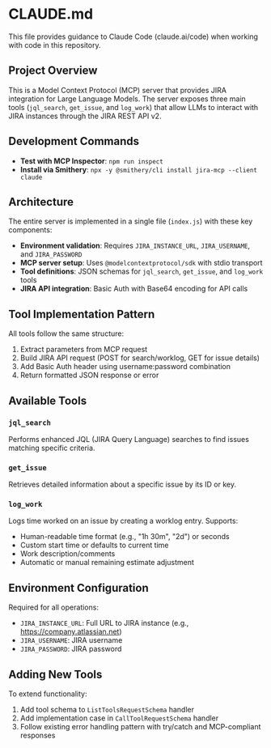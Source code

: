 # CLAUDE.md

This file provides guidance to Claude Code (claude.ai/code) when working with code in this repository.

## Project Overview

This is a Model Context Protocol (MCP) server that provides JIRA integration for Large Language Models. The server exposes three main tools (`jql_search`, `get_issue`, and `log_work`) that allow LLMs to interact with JIRA instances through the JIRA REST API v2.

## Development Commands

- **Test with MCP Inspector**: `npm run inspect`
- **Install via Smithery**: `npx -y @smithery/cli install jira-mcp --client claude`

## Architecture

The entire server is implemented in a single file (`index.js`) with these key components:

- **Environment validation**: Requires `JIRA_INSTANCE_URL`, `JIRA_USERNAME`, and `JIRA_PASSWORD`
- **MCP server setup**: Uses `@modelcontextprotocol/sdk` with stdio transport
- **Tool definitions**: JSON schemas for `jql_search`, `get_issue`, and `log_work` tools
- **JIRA API integration**: Basic Auth with Base64 encoding for API calls

## Tool Implementation Pattern

All tools follow the same structure:
1. Extract parameters from MCP request
2. Build JIRA API request (POST for search/worklog, GET for issue details)
3. Add Basic Auth header using username:password combination
4. Return formatted JSON response or error

## Available Tools

### `jql_search`
Performs enhanced JQL (JIRA Query Language) searches to find issues matching specific criteria.

### `get_issue` 
Retrieves detailed information about a specific issue by its ID or key.

### `log_work`
Logs time worked on an issue by creating a worklog entry. Supports:
- Human-readable time format (e.g., "1h 30m", "2d") or seconds
- Custom start time or defaults to current time
- Work description/comments
- Automatic or manual remaining estimate adjustment

## Environment Configuration

Required for all operations:
- `JIRA_INSTANCE_URL`: Full URL to JIRA instance (e.g., https://company.atlassian.net)
- `JIRA_USERNAME`: JIRA username
- `JIRA_PASSWORD`: JIRA password

## Adding New Tools

To extend functionality:
1. Add tool schema to `ListToolsRequestSchema` handler
2. Add implementation case in `CallToolRequestSchema` handler
3. Follow existing error handling pattern with try/catch and MCP-compliant responses